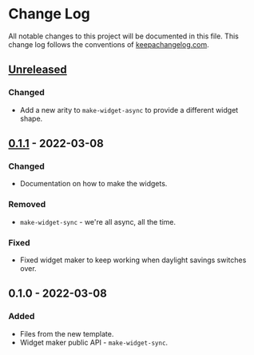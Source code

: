 # Change Log
All notable changes to this project will be documented in this file. This change log follows the conventions of [keepachangelog.com](http://keepachangelog.com/).

## [Unreleased]
### Changed
- Add a new arity to `make-widget-async` to provide a different widget shape.

## [0.1.1] - 2022-03-08
### Changed
- Documentation on how to make the widgets.

### Removed
- `make-widget-sync` - we're all async, all the time.

### Fixed
- Fixed widget maker to keep working when daylight savings switches over.

## 0.1.0 - 2022-03-08
### Added
- Files from the new template.
- Widget maker public API - `make-widget-sync`.

[Unreleased]: https://github.com/kafka-deploy/kafka-deploy/compare/0.1.1...HEAD
[0.1.1]: https://github.com/kafka-deploy/kafka-deploy/compare/0.1.0...0.1.1
